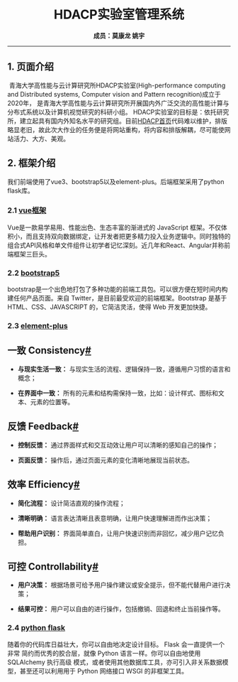 # <center>HDACP实验室管理系统</center>

**<center>成员：莫康龙  姚宇</center>**

----------------------

## 1. 页面介绍

 青海大学高性能与云计算研究所HDACP实验室(High-performance computing and Distributed systems, Computer vision and Pattern recognition)成立于2020年， 是青海大学高性能与云计算研究所开展国内外广泛交流的高性能计算与分布式系统以及计算机视觉研究的科研小组。 HDACP实验室的目标是：依托研究所，建立起具有国内外知名水平的研究组。目前[HDACP首页](https://www.qhu-hdacp.cn/)代码难以维护，排版略显老旧，故此次大作业的任务便是将网站重构，将内容和排版解耦，尽可能使网站活力、大方、美观。

## 2. 框架介绍

我们前端使用了vue3、bootstrap5以及element-plus。后端框架采用了python flask库。

### 2.1 [vue框架](https://cn.vuejs.org/guide/introduction.html)

Vue是一款易学易用、性能出色、生态丰富的渐进式的 JavaScript 框架。不仅体积小，而且支持双向数据绑定，让开发者把更多精力投入业务逻辑中。同时独特的组合式API风格和单文件组件让初学者记忆深刻。近几年和React、Angular并称前端框架三巨头。

### 2.2 [bootstrap5](https://v5.bootcss.com/docs/getting-started/introduction/)

bootstrap是一个出色地打包了多种功能的前端工具包。可以很方便在短时间内构建任何产品页面。来自 Twitter，是目前最受欢迎的前端框架。Bootstrap 是基于 HTML、CSS、JAVASCRIPT 的，它简洁灵活，使得 Web 开发更加快捷。

### 2.3 [element-plus](https://element-plus.gitee.io/zh-CN/)

一致 Consistency[#](https://element-plus.gitee.io/zh-CN/guide/design.html#%E4%B8%80%E8%87%B4-consistency)
-------------------------------------------------------------------------------------------------------

* **与现实生活一致：** 与现实生活的流程、逻辑保持一致，遵循用户习惯的语言和概念；

* **在界面中一致：** 所有的元素和结构需保持一致，比如：设计样式、图标和文本、元素的位置等。

反馈 Feedback[#](https://element-plus.gitee.io/zh-CN/guide/design.html#%E5%8F%8D%E9%A6%88-feedback)
-------------------------------------------------------------------------------------------------

* **控制反馈：** 通过界面样式和交互动效让用户可以清晰的感知自己的操作；

* **页面反馈：** 操作后，通过页面元素的变化清晰地展现当前状态。

效率 Efficiency[#](https://element-plus.gitee.io/zh-CN/guide/design.html#%E6%95%88%E7%8E%87-efficiency)
-----------------------------------------------------------------------------------------------------

* **简化流程：** 设计简洁直观的操作流程；

* **清晰明确：** 语言表达清晰且表意明确，让用户快速理解进而作出决策；

* **帮助用户识别：** 界面简单直白，让用户快速识别而非回忆，减少用户记忆负担。

可控 Controllability[#](https://element-plus.gitee.io/zh-CN/guide/design.html#%E5%8F%AF%E6%8E%A7-controllability)
---------------------------------------------------------------------------------------------------------------

* **用户决策：** 根据场景可给予用户操作建议或安全提示，但不能代替用户进行决策；

* **结果可控：** 用户可以自由的进行操作，包括撤销、回退和终止当前操作等。

### 2.4 [python flask](https://flask.net.cn/)

随着你的代码库日益壮大，你可以自由地决定设计目标。 Flask 会一直提供一个非常 简约而优秀的胶合层，就像 Python 语言一样。你可以自由地使用 SQLAlchemy 执行高级 模式，或者使用其他数据库工具，亦可引入非关系数据模型，甚至还可以利用用于 Python 网络接口 WSGI 的非框架工具。  


